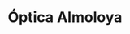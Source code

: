 ---
title: "Óptica Almoloya"
url: /almoloya-de-juarez-estado-de-mexico/optica-almoloya/
shop: óptico
---